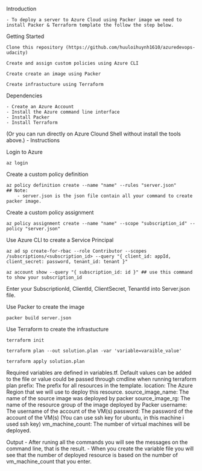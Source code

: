 Introduction

    - To deploy a server to Azure Cloud using Packer image we need to install Packer & Terraform template the follow the step below.
Getting Started

    Clone this repository (https://github.com/huuloihuynh1610/azuredevops-udacity)

    Create and assign custom policies using Azure CLI

    Create create an image using Packer

    Create infrastucture using Terraform

Dependencies

    - Create an Azure Account
    - Install the Azure command line interface
    - Install Packer
    - Install Terraform
(Or you can run directly on Azure Clound Shell without install the tools above.)
    - Instructions

Login to Azure

    az login 
Create a custom policy definition

    az policy definition create --name "name" --rules "server.json"
    ## Note:
        - server.json is the json file contain all your command to create packer image.
Create a custom policy assignment

    az policy assignment create --name "name" --scope "subscription_id" --policy "server.json"
Use Azure CLI to create a Service Principal

    az ad sp create-for-rbac --role Contributor --scopes /subscriptions/<subscription_id> --query "{ client_id: appId, client_secret: password, tenant_id: tenant }"

    az account show --query "{ subscription_id: id }" ## use this command to show your subscription_id
Enter your SubscriptionId, ClientId, ClientSecret, TenantId into Server.json file.

Use Packer to create the image

    packer build server.json
Use Terraform to create the infrastucture

    terraform init

    terraform plan --out solution.plan -var 'variable=varaible_value'

    terraform apply solution.plan

Required variables are defined in variables.tf. Default values can be added to the file or value could be passed through cmdline when running terraform plan
    prefix: The prefix for all resources in the template.
    location: The Azure Region that we will use to deploy this resource.
    source_image_name: The name of the source image was deployed by packer
    source_image_rg: The name of the resource group of the image deployed by Packer
    username: The username of the account of the VM(s)
    password: The password of the account of the VM(s) (You can use ssh key for ubuntu, in this machine i used ssh key)
    vm_machine_count: The number of virtual machines will be deployed.

Output
    - After runing all the commands you will see the messages on the command line, that is the result.
    - When you create the variable file you will see that the number of deployed resource is based on the number of vm_machine_count that you enter.